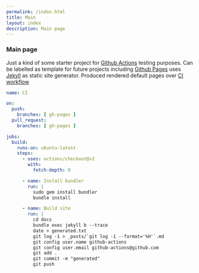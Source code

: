 ```yaml
---
permalink: /index.html
title: Main
layout: index
description: Main page
---
```


### Main page

Just a kind of some starter project for [Github Actions](https://github.com/wryyyyyyyy/runner_one/actions) testing purposes.
Can be labelled as template for future projects including [Github Pages](https://docs.github.com/en/free-pro-team@latest/github/working-with-github-pages) uses [Jekyll](https://docs.github.com/en/free-pro-team@latest/github/working-with-github-pages/setting-up-a-github-pages-site-with-jekyll) as
static site generator.
Produced rendered default pages over [CI workflow](https://docs.github.com/en/free-pro-team@latest/actions/guides/setting-up-continuous-integration-using-workflow-templates)

```yaml
name: CI

on:
  push:
    branches: [ gh-pages ]
  pull_request:
    branches: [ gh-pages ]

jobs:
  build:
    runs-on: ubuntu-latest
    steps:
      - uses: actions/checkout@v2
        with:
          fetch-depth: 0

      - name: Install bundler
        run: |
          sudo gem install bundler
          bundle install

      - name: Build site
        run: |
          cd docs
          bundle exec jekyll b --trace
          date > generated.txt
          git log -1 > _posts/`git log -1 --format='%H'`.md
          git config user.name github-actions
          git config user.email github-actions@github.com
          git add .
          git commit -m "generated"
          git push

```
